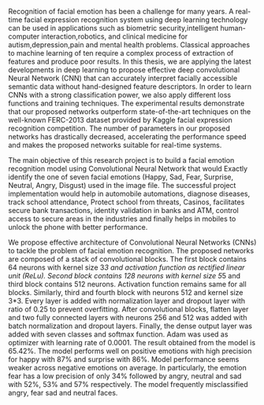 Recognition of facial emotion has been a challenge for many years. A real-time facial expression recognition system using deep learning technology can be used in applications such as biometric security,intelligent human-computer interaction,robotics, and clinical medicine for autism,depression,pain and mental health problems. Classical approaches to machine learning of ten require a complex process of extraction of features and produce poor results. In this thesis, we are applying the latest developments in deep learning to propose effective deep convolutional Neural Network (CNN) that can accurately interpret facially accessible semantic data without hand-designed feature descriptors. In order to learn CNNs with a strong classification power, we also apply different loss functions and training techniques. The experimental results demonstrate that our proposed networks outperform state-of-the-art techniques on the well-known FERC-2013 dataset provided by Kaggle facial expression recognition competition. The number of parameters in our proposed networks has drastically decreased, accelerating the performance speed and makes the proposed networks suitable for real-time systems.


The main objective of this research project is to build a facial emotion recognition model using Convolutional Neural Network that would Exactly identify the one of seven facial emotions (Happy, Sad, Fear, Surprise, Neutral, Angry, Disgust) used in the image file. The successful project implementation would help in automobile automations, diagnose diseases, track school attendance, Protect school from threats, Casinos, facilitates secure bank transactions, identity validation in banks and ATM, control access to secure areas in the industries and finally helps in mobiles to unlock the phone with better performance.

 We propose effective architecture of Convolutional Neural Networks (CNNs) to tackle the problem of facial emotion recognition. The proposed networks are composed of a stack of convolutional blocks. The first block contains 64 neurons with kernel size 3*3 and activation function as rectified linear unit (ReLu). Second block contains 128 neurons with kernel size 5*5 and third block contains 512 neurons. Activation function remains same for all blocks. Similarly, third and fourth block with neurons 512 and kernel size 3*3. Every layer is added with normalization layer and dropout layer with ratio of 0.25 to prevent overfitting. After convolutional blocks, flatten layer and two fully connected layers with neurons 256 and 512 was added with batch normalization and dropout layers. Finally, the dense output layer was added with seven classes and softmax function. Adam was used as optimizer with learning rate of 0.0001. The result obtained from the model is 65.42%. The model performs well on positive emotions with high precision for happy with 87% and surprise with 86%. Model performance seems weaker across negative emotions on average. In particularly, the emotion fear has a low precision of only 34% followed by angry, neutral and sad with 52%, 53% and 57% respectively. The model frequently misclassified angry, fear sad and neutral faces.

